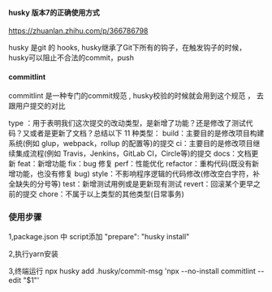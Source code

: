 #### husky 版本7的正确使用方式
https://zhuanlan.zhihu.com/p/366786798



husky 是git 的 hooks, 
husky继承了Git下所有的钩子，在触发钩子的时候，husky可以阻止不合法的commit，push


#### commitlint
commitlint 是一种专门的commit规范 , 
husky校验的时候就会用到这个规范 ， 去跟用户提交的对比

type ：用于表明我们这次提交的改动类型，是新增了功能？还是修改了测试代码？又或者是更新了文档？总结以下 11 种类型：
build：主要目的是修改项目构建系统(例如 glup，webpack，rollup 的配置等)的提交
ci：主要目的是修改项目继续集成流程(例如 Travis，Jenkins，GitLab CI，Circle等)的提交
docs：文档更新
feat：新增功能
fix：bug 修复
perf：性能优化
refactor：重构代码(既没有新增功能，也没有修复 bug)
style：不影响程序逻辑的代码修改(修改空白字符，补全缺失的分号等)
test：新增测试用例或是更新现有测试
revert：回滚某个更早之前的提交
chore：不属于以上类型的其他类型(日常事务)


### 使用步骤
1,package.json 中 script添加
"prepare": "husky install"

2,执行yarn安装

3,终端运行
npx husky add .husky/commit-msg 'npx --no-install commitlint --edit "$1"'
